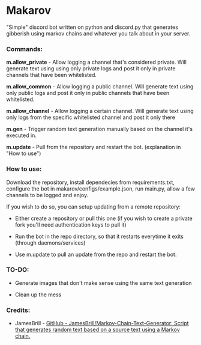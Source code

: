 # Makarov

"Simple" discord bot written on python and discord.py that generates gibberish using markov chains and whatever you talk about in  your server.

### Commands:

**m.allow_private** - Allow logging a channel that's considered private. Will generate text using using only private logs and post it only in private channels that have been whitelisted.

**m.allow_common** - Allow logging a public channel. Will generate text using only public logs and post it only in public channels that have been whitelisted.

**m.allow_channel** - Allow logging a certain channel. Will generate text using only logs from the specific whitelisted channel and post it only there

**m.gen** - Trigger random text generation manually based on the channel it's executed in.

**m.update** - Pull from the repository and restart the bot. (explanation in "How to use")


### How to use:

Download the repository, install dependecies from requirements.txt, configure the bot in makarov/configs/example.json, run main.py, allow a few channels to be logged and enjoy.

If you wish to do so, you can setup updating from a remote repository:

- Either create a repository or pull this one (if you wish to create a private fork you'll need authentication keys to pull it)

- Run the bot in the repo directory, so that it restarts everytime it exits (through daemons/services)

- Use m.update to pull an update from the repo and restart the bot.

### TO-DO:

- Generate images that don't make sense using the same text generation
  
- Clean up the mess
  

### Credits:

- JamesBrill - [GitHub - JamesBrill/Markov-Chain-Text-Generator: Script that generates random text based on a source text using a Markov chain.](https://github.com/JamesBrill/Markov-Chain-Text-Generator)
